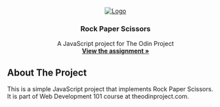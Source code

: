 <!-- PROJECT LOGO -->
<br />
<p align="center">
  <a href="https://www.theodinproject.com">
    <img src="https://www.theodinproject.com/assets/odin-logo-2d729f16279e9fc3b58ce847eacf07f883bdfc95eb23bb5064ed59d36ef551d6.svg" alt="Logo">
  </a>

  <h3 align="center">Rock Paper Scissors</h3>

  <p align="center">
    A JavaScript project for The Odin Project
    <br />
    <a href="https://www.theodinproject.com/courses/web-development-101/lessons/rock-paper-scissors"><strong>View the assignment »</strong></a>
    <br />
  </p>
</p>

<!-- ABOUT THE PROJECT -->
## About The Project

This is a simple JavaScript project that implements Rock Paper Scissors.<br />
It is part of Web Development 101 course at theodinproject.com.